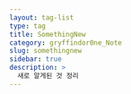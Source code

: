 ```yaml
---
layout: tag-list
type: tag
title: SomethingNew
category: gryffindor0ne_Note
slug: somethingnew
sidebar: true
description: >
  새로 알게된 것 정리
---
```

